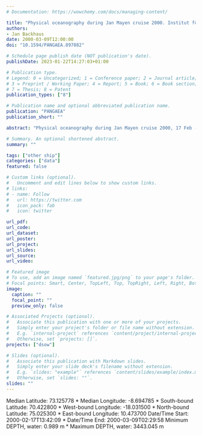 ```yaml
---
# Documentation: https://wowchemy.com/docs/managing-content/

title: "Physical oceanography during Jan Mayen cruise 2000. Institut für Meereskunde, Universität Hamburg"
authors: 
- Jan Backhaus
date: 2000-03-09T12:00:00
doi: "10.1594/PANGAEA.897082"

# Schedule page publish date (NOT publication's date).
publishDate: 2023-01-22T14:27:03+01:00

# Publication type.
# Legend: 0 = Uncategorized; 1 = Conference paper; 2 = Journal article;
# 3 = Preprint / Working Paper; 4 = Report; 5 = Book; 6 = Book section;
# 7 = Thesis; 8 = Patent
publication_types: ["8"]

# Publication name and optional abbreviated publication name.
publication: "PANGAEA"
publication_short: ""

abstract: "Physical oceanography during Jan Mayen cruise 2000, 17 Feb - 9 March 2000."

# Summary. An optional shortened abstract.
summary: ""

tags: ["other ship"]
categories: ["data"]
featured: false

# Custom links (optional).
#   Uncomment and edit lines below to show custom links.
# links:
# - name: Follow
#   url: https://twitter.com
#   icon_pack: fab
#   icon: twitter

url_pdf:
url_code:
url_dataset: 
url_poster:
url_project:
url_slides:
url_source:
url_video:

# Featured image
# To use, add an image named `featured.jpg/png` to your page's folder. 
# Focal points: Smart, Center, TopLeft, Top, TopRight, Left, Right, BottomLeft, Bottom, BottomRight.
image:
  caption: ""
  focal_point: ""
  preview_only: false

# Associated Projects (optional).
#   Associate this publication with one or more of your projects.
#   Simply enter your project's folder or file name without extension.
#   E.g. `internal-project` references `content/project/internal-project/index.md`.
#   Otherwise, set `projects: []`.
projects: ["dsow"]

# Slides (optional).
#   Associate this publication with Markdown slides.
#   Simply enter your slide deck's filename without extension.
#   E.g. `slides: "example"` references `content/slides/example/index.md`.
#   Otherwise, set `slides: ""`.
slides: ""
---
```

Median Latitude: 73.125778 * Median Longitude: -8.694785 * South-bound Latitude: 70.422800 * West-bound Longitude: -18.031500 * North-bound Latitude: 75.025300 * East-bound Longitude: 10.473700
Date/Time Start: 2000-02-17T13:42:09 * Date/Time End: 2000-03-09T02:29:58
Minimum DEPTH, water: 0.989 m * Maximum DEPTH, water: 3443.045 m